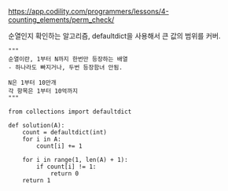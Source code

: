 https://app.codility.com/programmers/lessons/4-counting_elements/perm_check/

순열인지 확인하는 알고리즘, defaultdict을 사용해서 큰 값의 범위를 커버.

```
"""
순열이란, 1부터 N까지 한번만 등장하는 배열
- 하나라도 빠지거나, 두번 등장함녀 안됨.

N은 1부터 10만개
각 항목은 1부터 10억까지
"""

from collections import defaultdict

def solution(A):
    count = defaultdict(int)
    for i in A:
        count[i] += 1
    
    for i in range(1, len(A) + 1):
        if count[i] != 1:
            return 0
    return 1
```